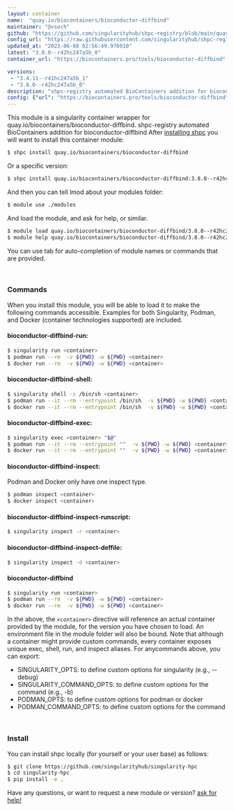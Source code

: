 ```yaml
---
layout: container
name:  "quay.io/biocontainers/bioconductor-diffbind"
maintainer: "@vsoch"
github: "https://github.com/singularityhub/shpc-registry/blob/main/quay.io/biocontainers/bioconductor-diffbind/container.yaml"
config_url: "https://raw.githubusercontent.com/singularityhub/shpc-registry/main/quay.io/biocontainers/bioconductor-diffbind/container.yaml"
updated_at: "2023-06-08 02:56:49.976910"
latest: "3.8.0--r42hc247a5b_0"
container_url: "https://biocontainers.pro/tools/bioconductor-diffbind"

versions:
 - "3.4.11--r41hc247a5b_1"
 - "3.8.0--r42hc247a5b_0"
description: "shpc-registry automated BioContainers addition for bioconductor-diffbind"
config: {"url": "https://biocontainers.pro/tools/bioconductor-diffbind", "maintainer": "@vsoch", "description": "shpc-registry automated BioContainers addition for bioconductor-diffbind", "latest": {"3.8.0--r42hc247a5b_0": "sha256:a69772d79a39a3b3328524f4b81112582a8a96059941ad1a736a465e24b5953c"}, "tags": {"3.4.11--r41hc247a5b_1": "sha256:6c4dc11db8dbe34f4bd342b1f711548c25546414b82adfac52a2e7b7d498062b", "3.8.0--r42hc247a5b_0": "sha256:a69772d79a39a3b3328524f4b81112582a8a96059941ad1a736a465e24b5953c"}, "docker": "quay.io/biocontainers/bioconductor-diffbind"}
---
```


This module is a singularity container wrapper for quay.io/biocontainers/bioconductor-diffbind.
shpc-registry automated BioContainers addition for bioconductor-diffbind
After [installing shpc](#install) you will want to install this container module:


```bash
$ shpc install quay.io/biocontainers/bioconductor-diffbind
```

Or a specific version:

```bash
$ shpc install quay.io/biocontainers/bioconductor-diffbind:3.8.0--r42hc247a5b_0
```

And then you can tell lmod about your modules folder:

```bash
$ module use ./modules
```

And load the module, and ask for help, or similar.

```bash
$ module load quay.io/biocontainers/bioconductor-diffbind/3.8.0--r42hc247a5b_0
$ module help quay.io/biocontainers/bioconductor-diffbind/3.8.0--r42hc247a5b_0
```

You can use tab for auto-completion of module names or commands that are provided.

<br>

### Commands

When you install this module, you will be able to load it to make the following commands accessible.
Examples for both Singularity, Podman, and Docker (container technologies supported) are included.

#### bioconductor-diffbind-run:

```bash
$ singularity run <container>
$ podman run --rm  -v ${PWD} -w ${PWD} <container>
$ docker run --rm  -v ${PWD} -w ${PWD} <container>
```

#### bioconductor-diffbind-shell:

```bash
$ singularity shell -s /bin/sh <container>
$ podman run --it --rm --entrypoint /bin/sh  -v ${PWD} -w ${PWD} <container>
$ docker run --it --rm --entrypoint /bin/sh  -v ${PWD} -w ${PWD} <container>
```

#### bioconductor-diffbind-exec:

```bash
$ singularity exec <container> "$@"
$ podman run --it --rm --entrypoint ""  -v ${PWD} -w ${PWD} <container> "$@"
$ docker run --it --rm --entrypoint ""  -v ${PWD} -w ${PWD} <container> "$@"
```

#### bioconductor-diffbind-inspect:

Podman and Docker only have one inspect type.

```bash
$ podman inspect <container>
$ docker inspect <container>
```

#### bioconductor-diffbind-inspect-runscript:

```bash
$ singularity inspect -r <container>
```

#### bioconductor-diffbind-inspect-deffile:

```bash
$ singularity inspect -d <container>
```



#### bioconductor-diffbind

```bash
$ singularity run <container>
$ podman run --rm  -v ${PWD} -w ${PWD} <container>
$ docker run --rm  -v ${PWD} -w ${PWD} <container>
```


In the above, the `<container>` directive will reference an actual container provided
by the module, for the version you have chosen to load. An environment file in the
module folder will also be bound. Note that although a container
might provide custom commands, every container exposes unique exec, shell, run, and
inspect aliases. For anycommands above, you can export:

 - SINGULARITY_OPTS: to define custom options for singularity (e.g., --debug)
 - SINGULARITY_COMMAND_OPTS: to define custom options for the command (e.g., -b)
 - PODMAN_OPTS: to define custom options for podman or docker
 - PODMAN_COMMAND_OPTS: to define custom options for the command

<br>

### Install

You can install shpc locally (for yourself or your user base) as follows:

```bash
$ git clone https://github.com/singularityhub/singularity-hpc
$ cd singularity-hpc
$ pip install -e .
```

Have any questions, or want to request a new module or version? [ask for help!](https://github.com/singularityhub/singularity-hpc/issues)